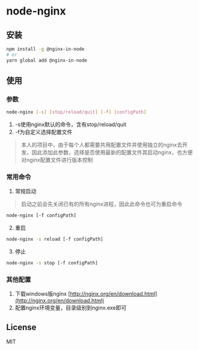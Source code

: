 # node-nginx 
    
## 安装
``` sh
npm install -g @nginx-in-node
# or
yarn global add @nginx-in-node
```

## 使用
### 参数
```sh
node-nginx [-s] [stop/reload/quit] [-f] [configPath]
```
1. -s使用nginx默认的命令，含有stop/reload/quit
2. -f为自定义选择配置文件
> 本人的项目中，由于每个人都需要共用配置文件并使用独立的nginx去开发，因此添加此参数，选择是否使用最新的配置文件其启动nginx，也方便对nginx配置文件进行版本控制


### 常用命令
1. 常规启动
> 启动之前会先关闭已有的所有nginx进程，因此此命令也可为重启命令
```sh
node-nginx [-f configPath]
```

2. 重启
```sh
node-nginx -s reload [-f configPath]
```

3. 停止
```sh
node-nginx -s stop [-f configPath]
```

### 其他配置
1. 下载windows版nginx [http://nginx.org/en/download.html](http://nginx.org/en/download.html)
2. 配置nginx环境变量，目录级别到nginx.exe即可
## License
MIT
